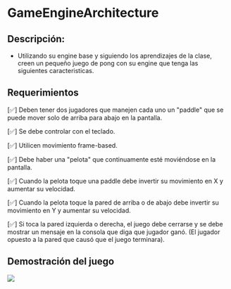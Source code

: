 # GameEngineArchitecture

## Descripción: 
- Utilizando su engine base y siguiendo los aprendizajes de la clase, creen un pequeño juego de pong con su engine que tenga las siguientes caracteristicas. 

## Requerimientos
[✅] Deben tener dos jugadores que manejen cada uno un "paddle" que se puede mover solo de arriba para abajo en la pantalla.

[✅] Se debe controlar con el teclado.

[✅] Utilicen movimiento frame-based.

[✅] Debe haber una "pelota" que continuamente esté moviéndose en la pantalla.

[✅] Cuando la pelota toque una paddle debe invertir su movimiento en X y aumentar su velocidad. 

[✅] Cuando la pelota toque la pared de arriba o de abajo debe invertir su movimiento en Y y aumentar su velocidad. 

[✅] Si toca la pared izquierda o derecha, el juego debe cerrarse y se debe mostrar un mensaje en la consola que diga que jugador ganó. (El jugador opuesto a la pared que causó que el juego terminara). 

## Demostración del juego
![](https://github.com/alegudiel/GameEngineArchitecture/tree/main/Gifs)